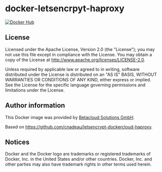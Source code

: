 # docker-letsencrpyt-haproxy

[![Docker Hub](https://img.shields.io/badge/Docker%20Hub-osism%2Fletsencrypt--haproxy-blue.svg)](https://hub.docker.com/r/osism/lesencrypt-haproxy/)

License
-------

Licensed under the Apache License, Version 2.0 (the "License");
you may not use this file except in compliance with the License.
You may obtain a copy of the License at http://www.apache.org/licenses/LICENSE-2.0.

Unless required by applicable law or agreed to in writing, software
distributed under the License is distributed on an "AS IS" BASIS,
WITHOUT WARRANTIES OR CONDITIONS OF ANY KIND, either express or implied.
See the License for the specific language governing permissions and
limitations under the License.

Author information
------------------

This Docker image was provided by [Betacloud Solutions GmbH](https://www.betacloud-solutions.de).

Based on https://github.com/cnadeau/letsencrypt-dockercloud-haproxy.

Notices
-------

Docker and the Docker logo are trademarks or registered trademarks of Docker, Inc. in the
United States and/or other countries. Docker, Inc. and other parties may also have trademark
rights in other terms used herein.

